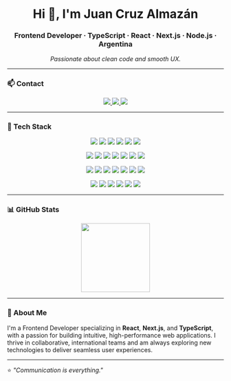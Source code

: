 <h1 align="center">Hi 👋, I'm Juan Cruz Almazán</h1>
<h3 align="center">Frontend Developer · TypeScript · React · Next.js · Node.js · Argentina</h3>
<p align="center"><i>Passionate about clean code and smooth UX.</i></p>

---

### 📫 Contact

<div align="center">
  <a href="mailto:juancruzalmazan1994@gmail.com">
    <img src="https://img.shields.io/badge/Email%20Me-D14836?style=for-the-badge&logo=gmail&logoColor=white" />
  </a>
  <a href="https://www.linkedin.com/in/juan-cruz-almazan">
    <img src="https://img.shields.io/badge/LinkedIn-0A66C2?style=for-the-badge&logo=linkedin&logoColor=white" />
  </a>
  <a href="https://github.com/JCAlmazan">
    <img src="https://img.shields.io/badge/GitHub-181717?style=for-the-badge&logo=github&logoColor=white" />
  </a>
</div>

---

### 🧰 Tech Stack

<div align="center">
  <!-- Core -->
  <a href="https://react.dev/" target="_blank"><img src="https://skillicons.dev/icons?i=react" /></a>
  <a href="https://nextjs.org/" target="_blank"><img src="https://skillicons.dev/icons?i=nextjs" /></a>
  <a href="https://www.typescriptlang.org/" target="_blank"><img src="https://skillicons.dev/icons?i=typescript" /></a>
  <a href="https://developer.mozilla.org/en-US/docs/Web/JavaScript" target="_blank"><img src="https://skillicons.dev/icons?i=javascript" /></a>
  <a href="https://nodejs.org/" target="_blank"><img src="https://skillicons.dev/icons?i=nodejs" /></a>
  <a href="https://expressjs.com/" target="_blank"><img src="https://skillicons.dev/icons?i=express" /></a>
  <br>

  <!-- Frontend -->
  <a href="https://developer.mozilla.org/en-US/docs/Web/HTML" target="_blank"><img src="https://skillicons.dev/icons?i=html" /></a>
  <a href="https://developer.mozilla.org/en-US/docs/Web/CSS" target="_blank"><img src="https://skillicons.dev/icons?i=css" /></a>
  <a href="https://sass-lang.com/" target="_blank"><img src="https://skillicons.dev/icons?i=sass" /></a>
  <a href="https://getbootstrap.com/" target="_blank"><img src="https://skillicons.dev/icons?i=bootstrap" /></a>
  <a href="https://tailwindcss.com/" target="_blank"><img src="https://skillicons.dev/icons?i=tailwind" /></a>
  <a href="https://jquery.com/" target="_blank"><img src="https://skillicons.dev/icons?i=jquery" /></a>
  <a href="https://vuejs.org/" target="_blank"><img src="https://skillicons.dev/icons?i=vue" /></a>
  <br>
  
  <!-- Backend & DB -->
  <a href="https://www.php.net/" target="_blank"><img src="https://skillicons.dev/icons?i=php" /></a>
  <a href="https://www.mysql.com/" target="_blank"><img src="https://skillicons.dev/icons?i=mysql" /></a>
  <a href="https://www.mongodb.com/" target="_blank"><img src="https://skillicons.dev/icons?i=mongodb" /></a>
  <a href="https://firebase.google.com/" target="_blank"><img src="https://skillicons.dev/icons?i=firebase" /></a>
  <a href="https://supabase.com/" target="_blank"><img src="https://skillicons.dev/icons?i=supabase" /></a>
  <a href="https://www.python.org/" target="_blank"><img src="https://skillicons.dev/icons?i=python" /></a>
  <a href="https://www.java.com/" target="_blank"><img src="https://skillicons.dev/icons?i=java" /></a>
  <br>
  
  <!-- Tools -->
  <a href="https://git-scm.com/" target="_blank"><img src="https://skillicons.dev/icons?i=git" /></a>
  <a href="https://github.com/" target="_blank"><img src="https://skillicons.dev/icons?i=github" /></a>
  <a href="https://about.gitlab.com/" target="_blank"><img src="https://skillicons.dev/icons?i=gitlab" /></a>
  <a href="https://bitbucket.org/" target="_blank"><img src="https://skillicons.dev/icons?i=bitbucket" /></a>
  <a href="https://www.figma.com/" target="_blank"><img src="https://skillicons.dev/icons?i=figma" /></a>
  <a href="https://www.postman.com/" target="_blank"><img src="https://skillicons.dev/icons?i=postman" /></a>
</div>

---

### 📊 GitHub Stats
<div align="center">
  <img src="https://github-readme-stats.vercel.app/api/top-langs/?username=JCAlmazan&layout=compact&theme=tokyonight&hide_border=true" height="160" />
</div>

---

### 💬 About Me
I'm a Frontend Developer specializing in **React**, **Next.js**, and **TypeScript**, with a passion for building intuitive, high-performance web applications. I thrive in collaborative, international teams and am always exploring new technologies to deliver seamless user experiences.

---

⭐️ *"Communication is everything."*
